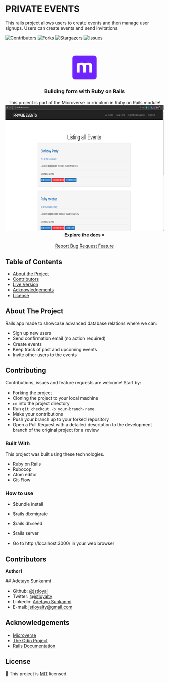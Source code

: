 # PRIVATE EVENTS

This rails project allows users to create events and then manage user signups. Users can create events and send invitations.

<!-- PROJECT SHIELDS -->
<!--
*** I'm using markdown "reference style" links for readability.
*** Reference links are enclosed in brackets [ ] instead of parentheses ( ).
*** See the bottom of this document for the declaration of the reference variables
*** for contributors-url, forks-url, etc. This is an optional, concise syntax you may use.
*** https://www.markdownguide.org/basic-syntax/#reference-style-links
-->

[![Contributors][contributors-shield]][contributors-url]
[![Forks][forks-shield]][forks-url]
[![Stargazers][stars-shield]][stars-url]
[![Issues][issues-shield]][issues-url]

<!-- PROJECT LOGO -->
<br />
<p align="center">
  <a href="https://github.com/jstloyal/private-events">
    <img src="app/assets/images/microverse.png" alt="Microverse Logo" width="80" height="80">
  </a>

  <h3 align="center">Building form with Ruby on Rails</h3>

  <p align="center">
    This project is part of the Microverse curriculum in Ruby on Rails module!
    <br />
    <a href="https://github.com/jstloyal/private-events">
      <img src="app/assets/images/private-events.png" alt="Microverse Logo" width="1000" height="400">
    </a><br />
    <a href="https://github.com/jstloyal/private-events"><strong>Explore the docs »</strong></a>
    <br />
    <br />
    <a href="https://github.com/jstloyal/private-events/issues">Report Bug</a>
    <a href="https://github.com/jstloyal/private-events/issues">Request Feature</a>
  </p>
</p>

<!-- TABLE OF CONTENTS -->

## Table of Contents

- [About the Project](#about-the-project)
- [Contributors](#contributors)
- [Live Version](#live-version)
- [Acknowledgements](#acknowledgements)
- [License](#license)

<!-- ABOUT THE PROJECT -->

## About The Project

Rails app made to showcase advanced database relations where we can:

- Sign up new users
- Send confirmation email (no action required)
- Create events
- Keep track of past and upcoming events
- Invite other users to the events

## Contributing

Contributions, issues and feature requests are welcome! Start by:

- Forking the project
- Cloning the project to your local machine
- `cd` into the project directory
- Run `git checkout -b your-branch-name`
- Make your contributions
- Push your branch up to your forked repository
- Open a Pull Request with a detailed description to the development branch of the original project for a review

### Built With

This project was built using these technologies.

- Ruby on Rails
- Rubocop
- Atom editor
- Git-Flow

### How to use

- \$bundle install

- \$rails db:migrate

- \$rails db:seed

- \$rails server

- Go to http://localhost:3000/ in your web browser

## Contributors

**Author1**

​## Adetayo Sunkanmi

- Github: [@jstloyal](https://github.com/jstloyal)
- Twitter: [@jstloyalty](https://twitter.com/jstloyalty)
- Linkedin: [Adetayo Sunkanmi](https://www.linkedin.com/in/jstloyalty)
- E-mail: jstloyalty@gmail.com

<!-- ACKNOWLEDGEMENTS -->

## Acknowledgements

- [Microverse](https://www.microverse.org/)
- [The Odin Project](https://www.theodinproject.com/)
- [Rails Documentation](https://guides.rubyonrails.org/)

<!-- MARKDOWN LINKS & IMAGES -->
<!-- https://www.markdownguide.org/basic-syntax/#reference-style-links -->

[contributors-shield]: https://img.shields.io/github/contributors/jstloyal/private-events.svg?style=flat-square
[contributors-url]: https://github.com/jstloyal/private-events/graphs/contributors
[forks-shield]: https://img.shields.io/github/forks/jstloyal/private-events.svg?style=flat-square
[forks-url]: https://github.com/jstloyal/private-events/network/members
[stars-shield]: https://img.shields.io/github/stars/jstloyal/private-events.svg?style=flat-square
[stars-url]: https://github.com/jstloyal/private-events/stargazers
[issues-shield]: https://img.shields.io/github/issues/jstloyal/private-events.svg?style=flat-square
[issues-url]: https://github.com/jstloyal/private-events/issues

<!-- LICENSE -->

## License

📝
This project is [MIT](https://opensource.org/licenses/MIT) licensed.

